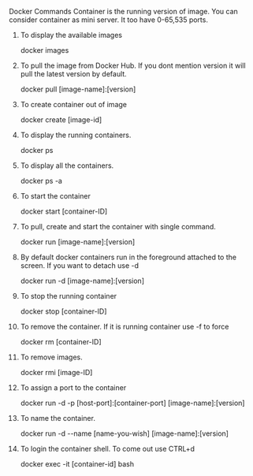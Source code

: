 Docker Commands
Container is the running version of image. You can consider container as mini server. It too have 0-65,535 ports.

1. To display the available images

   docker images

2. To pull the image from Docker Hub. If you dont mention version it will pull the latest version by default.

   docker pull [image-name]:[version]

3. To create container out of image

   docker create [image-id]

4. To display the running containers.

   docker ps

5. To display all the containers.

   docker ps -a

6. To start the container

   docker start [container-ID]

7. To pull, create and start the container with single command.

   docker run [image-name]:[version]

8. By default docker containers run in the foreground attached to the screen. If you want to detach use -d

   docker run -d [image-name]:[version]

9. To stop the running container

   docker stop [container-ID]

10. To remove the container. If it is running container use -f to force

    docker rm [container-ID]

11. To remove images.

    docker rmi [image-ID]

12. To assign a port to the container

    docker run -d -p [host-port]:[container-port] [image-name]:[version]

13. To name the container.

    docker run -d --name [name-you-wish] [image-name]:[version]

14. To login the container shell. To come out use CTRL+d

    docker exec -it [container-id] bash